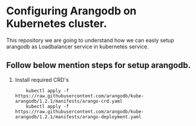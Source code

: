 # Configuring Arangodb on Kubernetes cluster.

This repository we are going to understand how we can easly setup arangodb as Loadbalancer service in kubernetes service.

## Follow below mention steps for setup arangodb.

1. Install required CRD's
   ```
       kubectl apply -f https://raw.githubusercontent.com/arangodb/kube-arangodb/1.2.1/manifests/arango-crd.yaml
       kubectl apply -f https://raw.githubusercontent.com/arangodb/kube-arangodb/1.2.1/manifests/arango-deployment.yaml
   ```
